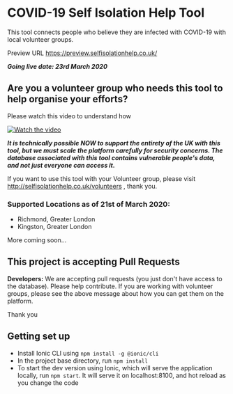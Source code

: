 # COVID-19 Self Isolation Help Tool

This tool connects people who believe they are infected with COVID-19 with local volunteer groups.

Preview URL https://preview.selfisolationhelp.co.uk/

***Going live date: 23rd March 2020***

## Are you a volunteer group who needs this tool to help organise your efforts?

Please watch this video to understand how

[![Watch the video](https://i.imgur.com/tCZyKLhGGhg.png)](https://youtu.be/tCZyKLhGGhg)

***It is technically possible NOW to support the entirety of the UK with this tool, but we must scale the platform carefully for security concerns. The database associated with this tool contains vulnerable people's data, and not just everyone can access it.***

If you want to use this tool with your Volunteer group, please visit http://selfisolationhelp.co.uk/volunteers , thank you. 

### Supported Locations as of 21st of March 2020:

- Richmond, Greater London
- Kingston, Greater London

More coming soon...

## This project is accepting Pull Requests

**Developers:** We are accepting pull requests (you just don't have access to the database). Please help contribute. If you are working with volunteer groups, please see the above message about how you can get them on the platform.

Thank you

## Getting set up

* Install Ionic CLI using `npm install -g @ionic/cli`
* In the project base directory, run `npm install`
* To start the dev version using Ionic, which will serve the application locally, run `npm start`. It will serve it on localhost:8100, and hot reload as you change the code

